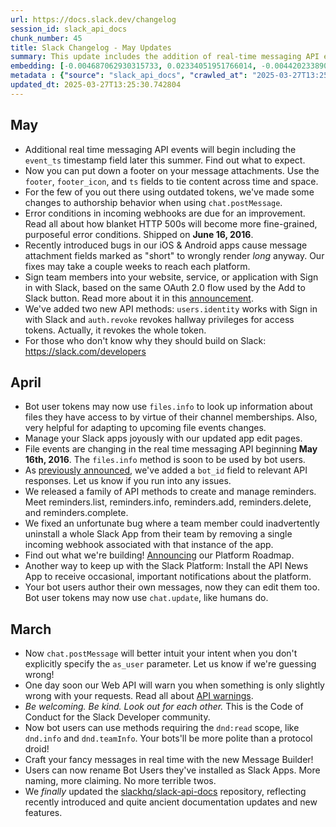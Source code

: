 ```yaml
---
url: https://docs.slack.dev/changelog
session_id: slack_api_docs
chunk_number: 45
title: Slack Changelog - May Updates
summary: This update includes the addition of real-time messaging API events featuring an `event_ts` timestamp, the introduction of footer support in message attachments, changes to authorship behavior for outdated tokens in `chat.postMessage`, improvements in webhook error conditions, and acknowledgment of recent bugs in iOS and Android apps affecting message attachment rendering.
embedding: [-0.004687062930315733, 0.02334051951766014, -0.004420233890414238, -0.0024558803997933865, 0.0149986008182168, -0.021767633035779, -0.0312330424785614, -0.0007767885108478367, -0.04173767939209938, 0.0018151396652683616, -0.009058143943548203, -0.004852075595408678, -0.037019018083810806, 0.04370379075407982, 0.012351376004517078, 0.05898326262831688, -0.06555568426847458, -0.0006951598916202784, -0.050332386046648026, 0.03190713748335838, 0.04249603673815727, 0.013945329003036022, 0.0149986008182168, 0.07993636280298233, 0.003273922251537442, 0.00111910211853683, -0.02268046885728836, 0.002675312338396907, -0.027918744832277298, -0.024028657004237175, 0.016290616244077682, -0.022301290184259415, -0.010511660017073154, 0.041288282722234726, 0.016164222732186317, -0.020349225029349327, 0.020489662885665894, 0.03196331113576889, 0.05083795636892319, -0.04081080108880997, -0.049265068024396896, -0.014261309988796711, -0.01725962571799755, 0.005473506171256304, -0.05041664466261864, 0.009381147101521492, -0.01775115355849266, 0.0037707157898694277, -0.017947765067219734, 0.02110758237540722, -0.04258029907941818, -0.010167591273784637, -0.005417331587523222, 0.02186593785881996, -0.022231072187423706, -0.029772503301501274, 0.00202228338457644, -0.022399596869945526, -0.027904700487852097, -0.01880442537367344, -0.016150178387761116, -0.010378245264291763, -0.020152615383267403, -0.024590402841567993, -0.024997668340802193, -0.026837384328246117, -0.02249790169298649, 0.016543401405215263, 0.02679525315761566, 0.0021908069029450417, 0.07302689552307129, 0.05350624397397041, -0.03805824741721153, -0.02225915901362896, -0.037243716418743134, -0.03482821211218834, -0.02209063619375229, 0.08499207347631454, -0.024843188002705574, -0.009184536524116993, -0.018748251721262932, 0.008250635117292404, -0.05662393197417259, -0.02843835949897766, -0.0715101808309555, -0.004823988303542137, -0.018607815727591515, -0.023607349023222923, -0.030278075486421585, 0.028817536309361458, -0.022231072187423706, -0.037917811423540115, -0.015560346655547619, -0.017287712544202805, 0.05477017164230347, -0.0054805283434689045, 0.012632248923182487, 0.0051399702206254005, -0.024295486509799957, 0.014359615743160248, 0.05488252267241478, -0.07819495350122452, -0.0780264288187027, -0.033142976462841034, 0.007815282791852951, -0.025025755167007446, 0.06544333696365356, -0.00564554100856185, 0.019927917048335075, -0.018340986222028732, -0.12695445120334625, -0.005038153845816851, -0.00694106612354517, -0.0262896828353405, -0.011775586754083633, -0.004420233890414238, 0.052467018365859985, -0.0009927094215527177, 0.00900196935981512, -0.053450070321559906, -0.054910607635974884, -0.02422526851296425, 0.011986241675913334, 0.010968077927827835, 0.04249603673815727, -0.03227227181196213, 0.013186972588300705, -0.005494571756571531, -0.05628688633441925, -0.009683085605502129, 0.0004866996896453202, 0.00727460253983736, 0.06358957290649414, -0.05785977095365524, -0.018706120550632477, -0.031092606484889984, -0.054994869977235794, -0.023059647530317307, -0.016234440729022026, -0.024660620838403702, 0.014970513992011547, -0.088755764067173, -0.00714469887316227, -0.024927450343966484, -0.027385085821151733, -0.037356067448854446, -0.017034927383065224, -0.008229569531977177, -0.02129014953970909, -0.012351376004517078, -0.04274882376194, 0.0501357726752758, -0.0035249521024525166, 0.007085013203322887, -0.010876794345676899, -0.018944861367344856, 0.02613520249724388, 0.07072374224662781, -0.0074712131172418594, -0.0037461393512785435, -0.0037988030817359686, 0.02794683165848255, -0.04536093771457672, 0.00176686467602849, -0.013980438001453876, -0.022863036021590233, 0.05041664466261864, -0.05207379534840584, -0.06600508093833923, -0.03173861280083656, -0.0009751548641361296, -0.0386199951171875, 0.0001218943580170162, 0.00792763102799654, 0.017217494547367096, -0.03252505511045456, -0.006923511624336243, -0.0005288305692374706, -0.030137639492750168, 0.00683573866263032, 0.008552572689950466, 0.015251386910676956, -0.05448929965496063, -0.04611929506063461, -0.03662579879164696, -0.020728403702378273, -0.03763693943619728, 0.019085299223661423, -0.007731020450592041, -0.024253355339169502, 0.008278721943497658, 0.010083328932523727, 0.0258824173361063, 0.02686547115445137, 0.017638804391026497, -0.017456237226724625, 0.015967611223459244, -0.007759107742458582, 0.06370192021131516, -0.037412241101264954, 0.01093296892940998, 0.04246794804930687, 0.04404083639383316, -0.03218800947070122, 0.03016572631895542, -0.01914147287607193, 0.017484324052929878, 0.035024821758270264, -0.05387137830257416, 0.00035043255775235593, 0.030699383467435837, -0.04207472875714302, -0.016978753730654716, 0.015658652409911156, -0.029884852468967438, 0.02932310849428177, -0.024548271670937538, 0.0048731411807239056, -0.04937741532921791, 0.006962131708860397, -0.029800591990351677, 0.0599944032728672, 0.03443498909473419, -0.053702857345342636, -0.009458387270569801, 0.015293517149984837, 0.040249053388834, -0.025447065010666847, -0.006614551413804293, 0.04370379075407982, 0.009254754520952702, 0.020194746553897858, 0.0054805283434689045, -0.037187542766332626, 0.03350811079144478, -0.039069388061761856, 0.02027900703251362, -0.024449966847896576, 0.029210759326815605, 0.010631031356751919, 0.01368552166968584, 0.016388921067118645, -0.01409278716892004, 0.05859003961086273, -0.005326048005372286, 0.02859283797442913, -0.014703684486448765, -0.032974451780319214, 0.04814157634973526, 0.04502389207482338, 0.09678872674703598, 0.011740477755665779, 0.03985583409667015, -0.009563715197145939, 0.014717728830873966, -0.04651251435279846, -0.01692257821559906, 0.023214127868413925, -0.006582953501492739, 0.009577758610248566, 0.027974918484687805, 0.0018836024682968855, -0.05625879764556885, -0.0016009742394089699, -0.00757654057815671, 0.003668899415060878, 0.010827641934156418, 0.06005058065056801, 0.00015886861365288496, 0.007604627870023251, 0.015447997488081455, 0.016824273392558098, 0.008819402195513248, 0.014661554247140884, 0.018720164895057678, -0.009128361940383911, -0.009451366029679775, 0.035193346440792084, -0.021669326350092888, 0.03047468513250351, 0.012316267006099224, 0.03876043111085892, 0.016571488231420517, -0.004550137557089329, -0.008861533366143703, -0.011452583596110344, 0.025447065010666847, -0.011361300013959408, 0.0018221614882349968, -0.0021609640680253506, -0.03244079276919365, 0.05842151865363121, -0.027300825342535973, -0.015054775401949883, -0.004641421139240265, 0.08032958954572678, 0.06094937026500702, -0.0001114164842874743, 0.01709110289812088, 0.018537597730755806, 0.027960876002907753, -0.054180338978767395, -0.002612115815281868, -0.03895704075694084, 0.04488345608115196, 0.051568225026130676, -0.0006964764907024801, -0.03460351377725601, 0.008707053028047085, -0.0386199951171875, 0.004953891970217228, 0.017709022387862206, -0.05415225401520729, -0.061623465269804, -0.02102332003414631, 0.002952673938125372, 0.03555848076939583, 0.025896461680531502, -0.004227133933454752, 0.015321604907512665, -0.04010861739516258, 0.005076773464679718, 0.008201482705771923, -0.020082397386431694, -0.019857699051499367, -0.03106451779603958, 0.03378898277878761, -0.008650878444314003, 0.003960304893553257, -0.047270871698856354, 0.040052443742752075, -0.04347909241914749, 0.014240245334804058, 0.03199139982461929, -0.02070031687617302, -7.515538163715973e-05, 0.004985489882528782, 0.02127610519528389, 0.025938592851161957, 0.051315438002347946, -0.008973882533609867, -0.026317769661545753, -0.04566989839076996, -0.01461942307651043, 0.013594238087534904, -0.0002064853033516556, 0.0029245868790894747, -0.02874731831252575, -0.05606218799948692, 0.07044287025928497, -0.05496678501367569, -0.012175831012427807, 0.039462611079216, -0.028311965987086296, -0.017863502725958824, 0.0213603675365448, 0.017386019229888916, -0.03648536279797554, -0.024618489667773247, 0.010616987012326717, -0.04954594001173973, 0.004536093678325415, 0.008377027697861195, -0.014577291905879974, 0.018467377871274948, 0.003998924978077412, -0.016248485073447227, -0.017680935561656952, 0.004437788389623165, -0.01207752525806427, 0.040951237082481384, -0.004392146598547697, 0.026416076347231865, -0.025896461680531502, -0.024632534012198448, 0.05002342537045479, 0.013179950416088104, -0.014759859070181847, 0.01313781924545765, 0.017371974885463715, -0.014394724741578102, -0.018102243542671204, -0.04552946239709854, -0.0024383259005844593, 0.007780173327773809, 0.008391071110963821, -0.030530860647559166, -0.012168808840215206, -0.0008351573487743735, 0.04631590470671654, 0.009346038103103638, 0.0002229426900157705, 0.022877080366015434, -0.0028929885011166334, 0.01873420737683773, 0.02079862169921398, 0.016388921067118645, 0.009640954434871674, 0.039322175085544586, -0.004894206300377846, 0.03114878013730049, 0.020166657865047455, -0.02776426449418068, -0.021753588691353798, -0.0320475734770298, 0.017287712544202805, 0.0013165907002985477, 0.001676458865404129, 0.007506322581321001, 0.013966393657028675, 0.017961807548999786, 0.010167591273784637, 0.03218800947070122, -0.04050184041261673, -0.0019450433319434524, -0.03811442106962204, 0.04036140441894531, 0.02915458381175995, 0.006056317128241062, 0.07830730080604553, 0.022806862369179726, -0.0698811262845993, 0.031598176807165146, -0.03193522244691849, -0.01798989437520504, 0.044153183698654175, 0.03171052411198616, -0.031345389783382416, 0.04755174368619919, -0.059938229620456696, -0.052467018365859985, -0.027834482491016388, 0.02088288404047489, -0.03623257577419281, 0.015110949985682964, -0.025896461680531502, 0.0015246120747178793, 0.018607815727591515, 0.01367147732526064, 0.01864994503557682, 0.009542649611830711, -0.015476084314286709, -0.00820850394666195, 0.02169741503894329, -0.05606218799948692, 0.017315801233053207, -0.026584599167108536, -0.03098025731742382, 0.03440690413117409, 0.04977063834667206, -0.04488345608115196, -0.03308680281043053, 0.015588433481752872, -0.0007021817145869136, -0.06212903559207916, -0.006056317128241062, -0.019857699051499367, -0.016725968569517136, 0.03538995608687401, -0.01261820551007986, 0.005501593463122845, 0.009289863519370556, -0.03499673679471016, 0.023621391505002975, -0.0004090208385605365, -0.027736177667975426, -0.02523641102015972, 0.04255221039056778, 0.014120873995125294, 0.00030983766191639006, 0.047046173363924026, 0.0013481888454407454, -0.0062845260836184025, 0.008313830941915512, -0.04319821670651436, -0.01954873837530613, -0.0023909287992864847, 0.0032879658974707127, 0.06690387427806854, 0.013748717494308949, 0.01100318692624569, 0.036429185420274734, -0.012498834170401096, 0.04524859040975571, -0.0012639270862564445, -0.022568119689822197, 0.01814437471330166, 0.0008110198541544378, -0.0033090312499552965, 0.014591335318982601, -0.020068353042006493, 0.029126496985554695, 0.03328341245651245, -0.01617826707661152, 0.0001657807151786983, -0.041288282722234726, 0.018706120550632477, -0.0509222187101841, 0.0160097423940897, -0.030109550803899765, -0.00501006655395031, -0.0361764021217823, -0.0024558803997933865, 0.031120693311095238, 0.023298388347029686, 0.012498834170401096, -0.00879131443798542, -0.003152795834466815, -0.0029052768368273973, 0.035109084099531174, -0.009128361940383911, -0.00854555144906044, 0.047186609357595444, 0.03406985476613045, -0.002738508628681302, 0.021416541188955307, -0.006709346082061529, 0.022806862369179726, 5.2608767873607576e-05, 0.006435495335608721, 0.011887935921549797, 0.011508758179843426, 0.020082397386431694, -0.007018306292593479, -0.01831289939582348, -0.0006622450891882181, -0.0509222187101841, -0.0443778820335865, -0.010659118182957172, 0.008798336610198021, 0.017933720722794533, -0.00459928996860981, 0.029688242822885513, 0.0019801524467766285, -0.020644141361117363, 0.037356067448854446, -0.0009137139422819018, -0.038086336106061935, -0.012646292336285114, -0.009331994690001011, 0.012351376004517078, 0.025601545348763466, 0.00447640847414732, 0.020152615383267403, -0.03965922072529793, -0.0073658861219882965, -0.028957974165678024, 0.01873420737683773, -0.012526921927928925, 0.013060580007731915, 0.03870425373315811, 0.006800629664212465, 0.0328340157866478, -0.03165435045957565, 0.022469814866781235, -0.019239777699112892, 0.01100318692624569, -0.007583562284708023, 0.019576825201511383, -0.006333678960800171, 0.0008886987343430519, -0.021585065871477127, -0.005901837255805731, 0.01586930640041828, -0.007408016826957464, 0.02679525315761566, 0.017147276550531387, 0.03609213978052139, 0.009963958524167538, 0.004760792013257742, 0.03182287514209747, 0.0051329480484128, -0.008987925946712494, 0.004799412097781897, 0.002710421336814761, -0.04561372473835945, 0.0020310606341809034, 0.012505856342613697, 0.001624672906473279, 0.0051715681329369545, -0.025756025686860085, -0.061342593282461166, -0.0009321462130174041, 0.019366171211004257, -0.07375716418027878, -0.009472430683672428, -0.03485630080103874, -0.011508758179843426, -0.009851609356701374, -0.013622324913740158, -0.01060294359922409, -0.006660193204879761, -0.0003877359558828175, 0.014521117322146893, 0.01848142221570015, -0.015068819746375084, 0.013390605337917805, -0.02529258467257023, -0.0019977069459855556, 0.0002343531377846375, -0.011571954004466534, -0.04089506343007088, -0.027076127007603645, -0.004388635512441397, -0.007400995120406151, 0.027258694171905518, 0.00480643380433321, -0.04508006572723389, -0.03378898277878761, -0.0068603153340518475, -0.003340629395097494, 0.010996165685355663, 0.011487692594528198, -0.05965735763311386, -0.012112634256482124, 0.034631602466106415, -0.01749836839735508, -0.002152186818420887, 0.016725968569517136, -0.020012179389595985, -0.04701808840036392, -0.02200637385249138, -0.0024558803997933865, -0.00437459209933877, 0.005413820967078209, 0.04199046641588211, -0.00019891491683665663, -0.07083608955144882, 0.01301844883710146, 0.013390605337917805, 0.027076127007603645, 0.005073262844234705, 0.016978753730654716, -0.025447065010666847, -0.008320853114128113, -0.0007473846198990941, 0.037187542766332626, 0.009416257031261921, 0.022231072187423706, -0.029295019805431366, 0.01929595321416855, -0.006927022244781256, 0.0031053985003381968, -0.010448463261127472, 0.03114878013730049, -0.024464011192321777, -0.02151484787464142, -0.0039006194565445185, 0.00546648446470499, 0.011066383682191372, -0.02572793699800968, -0.02694973349571228, 0.04148489609360695, 0.013531041331589222, 0.01692257821559906, -0.009058143943548203, -0.011347256600856781, -0.002004728652536869, -0.010834663175046444, 0.01442281249910593, -0.014507073909044266, 0.030446598306298256, -0.012498834170401096, 0.015068819746375084, -0.012414572760462761, 0.013278256170451641, -0.02605094201862812, 0.009598824195563793, 0.00024795791250653565, 0.006238884292542934, -0.030334249138832092, 0.03999627009034157, 0.03895704075694084, 0.03230035677552223, 0.019984090700745583, -0.011607063934206963, -0.007081502582877874, -0.04864714667201042, -0.0008597337291575968, 0.025812199339270592, -0.010315049439668655, -0.004297351930290461, -0.052129969000816345, -0.026753121986985207, 0.014984557405114174, -0.009360082447528839, 0.019618956372141838, 0.05038855969905853, 0.008756205439567566, -0.019352126866579056, -0.0008395459735766053, -0.0164170078933239, 0.004957402590662241, -0.013945329003036022, 0.007039371412247419, 0.025756025686860085, -0.0029474077746272087, 0.007871456444263458, 0.014099808409810066, -0.03828294575214386, 0.0072465152479708195, 0.00726758036762476, -0.02857879549264908, -0.008061045780777931, -0.026893559843301773, -0.006242395378649235, 0.007555474992841482, -0.020110484212636948, 0.023789916187524796, -0.02020878903567791, 0.0014464942505583167, 0.0032581230625510216, -0.022469814866781235, 0.039883919060230255, -0.01650127023458481, 0.01651531271636486, -0.01453516073524952, 0.01947852037847042, -0.012274135835468769, 0.0021785188000649214, -0.0075133442878723145, -0.02481510117650032, -0.041288282722234726, 0.004055099096149206, 0.00907218735665083, -0.010378245264291763, 0.0012972806580364704, 0.03729989007115364, -0.030530860647559166, -0.004048077389597893, -0.012962274253368378, 0.028620926663279533, 0.025980722159147263, -0.03485630080103874, -0.021472716704010963, 0.016122091561555862, -0.04196237772703171, 0.031176866963505745, -0.028396228328347206, 0.008173394948244095, 0.015518215484917164, -0.005610432010143995, 0.029519718140363693, 0.011656216345727444, 0.006347722373902798, -0.011255973018705845, -0.011305125430226326, 0.011979219503700733, -0.020840752869844437, 0.03623257577419281, 0.0029912940226495266, 0.013053557835519314, -0.01668383739888668, 0.018635902553796768, -0.01651531271636486, 0.04083888605237007, -0.012056459672749043, -0.016051873564720154, 0.007004262413829565, 0.0328340157866478, -0.008447245694696903, 0.047186609357595444, 0.005118904635310173, 0.009275820106267929, -0.0008983536972664297, -0.0160097423940897, -0.04808540269732475, -0.021641239523887634, -0.026233509182929993, 0.032075658440589905, 0.012435638345777988, -0.015630565583705902, -0.006779564544558525, 0.007316733244806528, 0.016445094719529152, -0.03991200774908066, -0.05682054162025452, 0.00170893466565758, 0.021388454362750053, -0.05693289265036583, -0.022722600027918816, -0.012695444747805595, 0.0007254414958879352, 0.009676063433289528, -0.0205458365380764, -0.0102729182690382, -0.02513810433447361, -0.05710141733288765, -0.031120693311095238, -0.013952350243926048, -0.0674094408750534, -0.011845805682241917, -0.0017466769786551595, 0.0023716187570244074, -0.01815841905772686, 0.015012645162642002, 0.010904882103204727, -0.08836254477500916, -0.01442281249910593, 0.006884891539812088, 0.0004092402814421803, -0.004465875681489706, 0.008173394948244095, -0.004318417515605688, 0.04617546871304512, 0.02603689767420292, -0.03918173909187317, 0.05710141733288765, -0.01692257821559906, -0.023143908008933067, -0.027736177667975426, 0.003707519266754389, 0.01474581565707922, 0.0025840287562459707, 0.03729989007115364, 0.024702752009034157, 0.000818041677121073, -0.015321604907512665, 0.013699565082788467, 0.0020415931940078735, 0.04294543340802193, 0.009907783940434456, -0.0034687775187194347, 0.012962274253368378, 0.01293418649584055, 0.04361952841281891, -0.017933720722794533, 0.03137347847223282, 0.027413174510002136, -0.036513447761535645, -0.02464657835662365, -0.01709110289812088, 0.03836720809340477, -0.005252318922430277, -0.003345895791426301, -0.01841120421886444, -0.008173394948244095, 0.042102813720703125, -0.004715150222182274, 0.03319915011525154, -0.004957402590662241, 0.012969296425580978, 0.024590402841567993, 0.003760182997211814, -0.005294450093060732, -0.021304192021489143, 0.02186593785881996, 0.031261131167411804, 0.006927022244781256, 0.01856568455696106, -0.005354135297238827, -0.006168666295707226, -0.015756957232952118, -0.03162626549601555, -0.012920143082737923, 0.0033090312499552965, -0.015476084314286709, 0.053281545639038086, 0.012372441589832306, -0.013545084744691849, -0.009654998779296875, 0.03609213978052139, -0.0010146525455638766, -0.011178732849657536, -0.0032616339158266783, -0.008650878444314003, 0.012337332591414452, -0.023284345865249634, 0.038985129445791245, 0.010462507605552673, 0.0021662304643541574, 0.049742553383111954, 0.012014328502118587, 0.010315049439668655, -0.0026437141932547092, 0.035530395805835724, -0.04126019775867462, 0.03485630080103874, -0.006874358747154474, 0.01907125487923622, 0.01749836839735508, -0.004911760799586773, 0.0055542574264109135, -0.006245905999094248, 0.005196144804358482, 0.0213463231921196, -0.019745349884033203, 0.019689174368977547, 0.006695302668958902, 0.010118437930941582, -0.012920143082737923, -0.010448463261127472, -0.015349691733717918, 0.0035126639995723963, 0.013257190585136414, 0.039069388061761856, -0.011515780352056026, 0.007913587614893913, 0.013074623420834541, 0.0035003756638616323, -0.023452868685126305, -0.006453049834817648, 0.017400061711668968, 0.012147743254899979, 0.003177372273057699, -0.015405866317451, 0.03319915011525154, 0.024520184844732285, -0.012470747344195843, 0.008812380023300648, 0.026556512340903282, -0.0353056974709034, 0.003270411165431142, 0.01898699253797531, -0.01388213224709034, 0.02489936351776123, 0.007014795206487179, -0.011677281931042671, -0.028733275830745697, -0.01956278271973133, 0.04426553472876549, 0.012653314508497715, 0.027890658006072044, 0.021879982203245163, -0.009121340699493885, -0.0021995841525495052, -0.00597556633874774, 0.014352593570947647, 0.013608281500637531, -0.03362045809626579, 0.03230035677552223, -0.026331814005970955, 0.013580193743109703, 0.04280499741435051, -0.03606405109167099, -0.019169559702277184, 0.027146345004439354, -0.00427277572453022, -0.012632248923182487, -0.016290616244077682, 0.016290616244077682, 0.00044105786946602166, -0.017526455223560333, -0.03266549110412598, 0.027132300660014153, -0.02225915901362896, 0.0041007413528859615, 0.022568119689822197, 0.008854511193931103, -0.01339762657880783, 0.024955537170171738, -0.017147276550531387, 0.01832694187760353, -0.007976784370839596, -0.0353337824344635, -0.06314017623662949, -0.0006192364962771535, 0.017638804391026497, -0.0049012284725904465, -0.0015579656464979053, -0.012906099669635296, -0.02168337069451809, 0.0023558195680379868, -0.03173861280083656, -0.004834521096199751, -0.03154200315475464, 0.014113851822912693, 0.0312330424785614, 0.042833082377910614, 0.026008810847997665, 0.03255314379930496, 0.010244831442832947, 0.03926600143313408, 0.0035934147890657187, 0.017807327210903168, 0.016220396384596825, 0.026893559843301773, -0.0013034248258918524, 0.010174612514674664, -0.011066383682191372, 0.02070031687617302, -0.0016905023949220777, 0.002231182297691703, -0.011768565513193607, 0.02991294115781784, -0.015813132748007774, 0.022891122847795486, 0.01693662256002426, 0.022624295204877853, 0.007759107742458582, 0.030025290325284004, -0.04260838404297829, -0.0353337824344635, 0.01783541589975357, -0.009051121771335602, -0.022048505023121834, 0.015068819746375084, 0.02408483251929283, 0.01880442537367344, 0.0034389349166303873, -0.00867194402962923, -0.015363735146820545, 0.01585526205599308, -0.017554542049765587, 0.0023944396525621414, 0.030502773821353912, 0.01079955417662859, 0.022540032863616943, -0.0002312810975126922, 0.0028139932546764612, -0.024913405999541283, -0.007716977037489414, 0.018958905711770058, -0.011831761337816715, -0.03746841475367546, 0.020910970866680145, -0.026191378012299538, -0.03508099913597107, -0.013439757749438286, -0.012253070250153542, 0.010153546929359436, 0.009261776693165302, 0.032496970146894455, -0.0205317921936512, -0.04297351837158203, -0.012856947258114815, 0.008278721943497658, 0.010237809270620346, -0.028213661164045334, -0.03230035677552223, 0.009367103688418865, 0.03839529678225517, -0.03106451779603958, 0.014731772243976593, -0.011192776262760162, 0.024112919345498085, 0.015518215484917164, 0.0003396804095245898, 0.02218894101679325, 0.0038198684342205524, -0.024098876863718033, -0.019324040040373802, 0.03729989007115364, 0.025741981342434883, 0.0410916730761528, 0.0021486759651452303, -0.009858631528913975, 0.013741696253418922, 0.030811732634902, 0.0071762967854738235, 0.00027297314954921603, 0.010609965771436691, -0.011972198262810707, 0.010954034514725208, 0.029126496985554695, 0.0104835731908679, -0.006295058876276016, -0.0032335466239601374, 0.019506607204675674, 0.01167025975883007, -0.023143908008933067, -0.027160387486219406, 0.0019678641110658646, -0.009914805181324482, 0.02020878903567791, 0.017624760046601295, 0.010939991101622581, -0.03345193713903427, 0.06061232462525368, -0.01766689121723175, 0.025741981342434883, -0.013502954505383968, -0.02737104333937168, -0.0020503706764429808, 0.005210188217461109, -0.02718847617506981, -0.0030439577531069517, 0.0037952919956296682, -0.039069388061761856, -0.010609965771436691, 0.01832694187760353, -0.007639736868441105, -0.01633274555206299, 0.04072653874754906, -0.015321604907512665, 0.012786728329956532, -0.025124061852693558, 0.021556979045271873, 0.037496503442525864, -0.01195113267749548, -0.03353619948029518, -0.008784293197095394, -0.004192024935036898, -0.019590869545936584, 0.0164310522377491, -0.015433954074978828, 0.005062730051577091, -0.002187296049669385, -0.008096154779195786, 0.007134166080504656, -0.009844587184488773, 0.011438540183007717, 0.0036021920386701822, 0.014191091991961002, -0.00940221268683672, 0.025334715843200684, 0.005694693420082331, -0.032159920781850815, 0.020995233207941055, 0.009128361940383911, 0.031120693311095238, -0.006172176916152239, 0.0059404573403298855, -0.04552946239709854, 0.00577193358913064, 0.016655750572681427, -0.006797119043767452, 0.013081644661724567, 0.02513810433447361, 0.006361766252666712, 0.05036047101020813, 0.02414100617170334, -0.00016194065392483026, -0.00044127731234766543, 0.016318703070282936, -0.003033424960449338, 0.01692257821559906, 0.004718660842627287, -0.03656962141394615, -0.012379463762044907, 0.024211224168539047, -0.06909468024969101, -0.0023101777769625187, -0.03558656945824623, 0.00886855460703373, 0.028466446325182915, -0.008973882533609867, 0.012962274253368378, 0.008075089193880558, -0.0377773754298687, 0.027090169489383698, 0.0104765510186553, -0.015181167982518673, 0.00940923485904932, 0.026402032002806664, -0.015967611223459244, -0.01585526205599308, 0.10201295465230942, -0.012365419417619705, -0.009577758610248566, 0.02127610519528389, 0.006618062499910593, 0.013741696253418922, -0.020124526694417, 0.03190713748335838, 0.0007342187454923987, -0.023565217852592468, 0.008327875286340714, 0.025334715843200684, 0.008931751362979412, 0.03171052411198616, 0.00940923485904932, -0.010588900186121464, -0.03845147043466568, 0.06960024684667587, -0.009008991532027721, -0.002736753085628152, 0.017371974885463715, 0.04620355740189552, 0.007773151621222496, -0.004160426557064056, 0.013004405423998833, -0.009086230769753456, 0.020236875861883163, -0.03746841475367546, 0.04912463203072548, 0.0017457992071285844, -0.017189407721161842, -0.01428939774632454, 0.009472430683672428, 0.03392941877245903, -0.030109550803899765, -0.0164170078933239, -0.016697881743311882, -0.007983805611729622, 0.022062549367547035, -0.024295486509799957, 0.0060141864232718945, -0.03516525775194168, 0.023354563862085342, 0.010329092852771282, -0.01700684055685997, -0.0077520860359072685, -0.019029123708605766, -0.06297165155410767, 6.742041296092793e-05, -0.020489662885665894, -0.006312613375484943, 0.007162253372371197, 0.03620448708534241, 0.00025059108156710863, -0.001573764719069004, -0.003289721207693219, 0.024857232347130775, 0.030867908149957657, -0.03185096010565758, -0.0003506520006339997, -0.020433487370610237, 0.04583842307329178, -0.0016615374479442835, 0.0009040589211508632, -0.017357932403683662, 0.01832694187760353, 0.003869021078571677, 0.004360548220574856, 0.005571811925619841, 0.00014208207721821964, 0.004557159263640642, -0.008068067952990532, 0.025278540328145027, 0.017947765067219734, 0.013608281500637531, -0.019281908869743347, -0.027581697329878807, -0.005304982885718346, 0.010258874855935574, 0.009781391359865665, -0.006769031751900911, 0.040698450058698654, 0.026556512340903282, 0.020250920206308365, -0.05606218799948692, 0.006930533330887556, -0.003612724831327796, -0.012316267006099224, -0.018046069890260696, -0.0102729182690382, 0.00017664258484728634, 0.012470747344195843, 0.043591439723968506, 0.036344923079013824, 0.024744883179664612, 0.02498362399637699, -0.01121384184807539, 0.007597606163471937, -0.007548453286290169, -0.008068067952990532, 0.001686991541646421, 0.0032633894588798285, -0.024913405999541283, -0.014830077067017555, -0.009654998779296875, 0.016655750572681427, -0.027792351320385933, -0.007179807871580124, 0.015560346655547619, 0.02530662901699543, -0.023523086681962013, 0.006719878874719143, 0.0062845260836184025, 0.018593771383166313, 0.007850391790270805, -0.01586930640041828, 0.006066849920898676, -0.003514419309794903, 0.002517321379855275, -0.03935026377439499, 0.023677567020058632, 0.009978001937270164, -0.021894024685025215, 0.020236875861883163, -0.04788879305124283, 0.003033424960449338, -0.0029983159620314837, -0.016992798075079918, -0.0020925013814121485, 0.028536664322018623, -0.005592877045273781, -0.0006354744546115398, 0.026472249999642372, -0.014816033653914928, 0.0031879048328846693, 0.015054775401949883, 0.03671006113290787, -0.026022853329777718, -0.017189407721161842, 0.008440224453806877, -0.047355134040117264, 0.029463544487953186, 0.023860134184360504, 0.01946447603404522, -0.0001639155379962176, -0.019675131887197495, -0.006495180539786816, -0.020910970866680145, -0.0072043840773403645, -0.023466913029551506, -0.00808913353830576, -0.0022592695895582438, 0.017315801233053207, 0.002522587776184082, 0.03047468513250351, -0.04985490068793297, 0.018706120550632477, -0.04772026836872101, -0.002856123959645629, -0.03412603214383125, -0.006417940836399794, -0.029182670637965202, -0.018017983064055443, -0.02605094201862812, 0.02940736897289753, -0.005055708345025778, 0.013854044489562511, -0.005961522459983826, 0.015265430323779583, 0.013165907002985477, -0.01153684500604868, -0.02720251865684986, -0.05266362801194191, 0.03047468513250351, 0.022202985361218452, 0.0008132141665555537, -0.01921169087290764, -0.0027033996302634478, -0.011768565513193607, -0.00726758036762476, -0.025264497846364975, -0.025194279849529266, 0.02218894101679325, -0.020573923364281654, 0.021304192021489143, -0.004739726427942514, -0.006807651370763779, -0.009753303602337837, -0.034210290759801865, 0.04345100373029709, -0.0021732524037361145, 0.03831103444099426, -0.013123775832355022, 0.006804140750318766, 0.05038855969905853, 0.0011805429821833968, 0.017371974885463715, -0.0017791528953239322, 0.01997004821896553, -0.004385124891996384, -0.027244649827480316, 0.008987925946712494, -0.04904036968946457, -0.0009786657756194472, -0.006021208129823208, 0.037833549082279205, -0.012751619331538677, -0.013039514422416687, -0.011305125430226326, 0.017540499567985535, -0.03876043111085892, -0.007660802453756332, 0.01676809974014759, 0.004041055683046579, 0.012091568671166897, 0.00874918419867754, -0.027623828500509262, 0.008847489021718502, 0.016459139063954353, -0.02744126133620739, -0.01281481608748436, 0.015588433481752872, 0.019675131887197495, -0.028986060991883278, 0.015630565583705902, 0.03342384845018387, 0.0033265857491642237, -0.007095545995980501, -0.00449747359380126, -0.02308773435652256, 0.03845147043466568, -0.02539088949561119, -0.006277504377067089, 0.03162626549601555, 0.006955109536647797, 0.010743379592895508, -0.0019977069459855556, -0.014155982993543148, 0.017231538891792297, -0.02086883969604969, 0.0007280746358446777, -0.006688280496746302, -0.024660620838403702, 0.04176576808094978, -0.008447245694696903, 0.014050655998289585, 0.022624295204877853, -0.007983805611729622, -0.007962740026414394, 0.01347486674785614, 0.03435073047876358, 0.002692866837605834, 0.015124993398785591, -0.025264497846364975, 3.645310425781645e-05, -0.015644608065485954, 0.008110198192298412, 0.006867337040603161, 0.02120588719844818, -0.011424495838582516, -0.02070031687617302, -0.004876651801168919, 0.006024719215929508, 0.014275354333221912, -0.04041757807135582, 0.02488531917333603, 0.026907602325081825, -0.02529258467257023, -0.008966860361397266, 0.03412603214383125, -0.013306342996656895, 0.028817536309361458, 0.023312432691454887, 0.00363730126991868, -0.0013762761373072863, -0.0034512230195105076, 0.028480490669608116, -0.017371974885463715, 0.012035394087433815, -0.020433487370610237, 0.0010348402429372072, 0.0020749468822032213, -0.004430766683071852, -0.020742448046803474, -0.0033494066447019577, 0.013102710247039795, -0.0011901980033144355, 0.007049904204905033, 0.001834449707530439, -0.00886855460703373, 0.02251194603741169, 0.0020240386947989464, -0.0025612078607082367, -0.014394724741578102, 0.013776805251836777, 0.009802456945180893, -0.006498691625893116, 0.013629347085952759, -0.012295201420783997, 0.007948696613311768, 0.008945794776082039, -0.00577193358913064, 0.01666979305446148, 0.01553225889801979, -0.0023329986725002527, 0.04566989839076996, 0.011508758179843426, 0.03272166848182678, -0.02645820565521717, -0.005814064294099808, 0.009949915111064911, 0.030278075486421585, 0.007400995120406151, 0.012161786668002605, -0.008103176951408386, -0.004669508431106806, 0.01113660167902708, 0.009563715197145939, -0.004135850351303816, 0.007920609787106514, 0.02768000215291977, -0.0006723389960825443, 0.033564284443855286, 0.015026688575744629, -0.013945329003036022, 0.02752552181482315, -0.022792818024754524, -0.0104835731908679, 0.004114784765988588, -0.023621391505002975, 0.012583096511662006, 0.028957974165678024, 0.01790563389658928, -0.034491166472435, 0.005905347876250744, -0.001550066052004695, -0.0006521512405015528, 0.019745349884033203, 0.007857413031160831, -0.03362045809626579, -0.02595263533294201, -0.009704151190817356, 0.005399777088314295, -0.013229102827608585, -0.01947852037847042, 0.02735699899494648, 0.010413354262709618, -0.0030018268153071404, 0.03845147043466568, -0.042833082377910614, 0.019927917048335075, 0.021978287026286125, 0.010961056686937809, -0.01515308115631342, -0.003591659478843212, 0.0055437246337533, 0.0030176257714629173, -0.00833489652723074, 0.024253355339169502, -0.008482354693114758, -0.0209531020373106, -0.00834191869944334, -0.010209721513092518, 0.0328340157866478, -0.03401368111371994, 0.007032349705696106, 0.016079960390925407, 0.007232471369206905, 0.009725216776132584, 0.03440690413117409, 0.0009286353015340865, -0.0657242089509964, 0.04064227640628815, -0.035783179104328156, 0.010694227181375027, -0.02892988547682762, -0.005993120837956667, 0.009577758610248566, 0.020321138203144073, -0.00352319679223001, 0.020840752869844437, 0.0047537703067064285, 0.0042060683481395245, 0.018832514062523842, 0.015644608065485954, -0.013797870837152004, -0.03392941877245903, 0.017624760046601295, 0.014352593570947647]
metadata : {"source": "slack_api_docs", "crawled_at": "2025-03-27T13:25:28.834953", "url_path": "/changelog", "chunk_size": 4083}
updated_dt: 2025-03-27T13:25:30.742804
---
```

## May[​](https://docs.slack.dev/changelog#may "Direct link to May")
  * Additional real time messaging API events will begin including the `event_ts` timestamp field later this summer. Find out what to expect.
  * Now you can put down a footer on your message attachments. Use the `footer`, `footer_icon`, and `ts` fields to tie content across time and space.
  * For the few of you out there using outdated tokens, we've made some changes to authorship behavior when using `chat.postMessage`.
  * Error conditions in incoming webhooks are due for an improvement. Read all about how blanket HTTP 500s will become more fine-grained, purposeful error conditions. Shipped on **June 16, 2016**.
  * Recently introduced bugs in our iOS & Android apps cause message attachment fields marked as "short" to wrongly render _long_ anyway. Our fixes may take a couple weeks to reach each platform.
  * Sign team members into your website, service, or application with Sign in with Slack, based on the same OAuth 2.0 flow used by the Add to Slack button. Read more about it in this [announcement](https://medium.com/slack-developer-blog/introducing-sign-in-with-slack-290949e1c3f5#.hghansb1o).
  * We've added two new API methods: `users.identity` works with Sign in with Slack and `auth.revoke` revokes hallway privileges for access tokens. Actually, it revokes the whole token.
  * For those who don't know why they should build on Slack: <https://slack.com/developers>


## April[​](https://docs.slack.dev/changelog#april "Direct link to April")
  * Bot user tokens may now use `files.info` to look up information about files they have access to by virtue of their channel memberships. Also, very helpful for adapting to upcoming file events changes.
  * Manage your Slack apps joyously with our updated app edit pages.
  * File events are changing in the real time messaging API beginning **May 16th, 2016**. The `files.info` method is soon to be used by bot users.
  * As [previously announced](https://medium.com/slack-developer-blog/api-update-new-field-in-api-responses-d23076ea2ef3), we've added a `bot_id` field to relevant API responses. Let us know if you run into any issues.
  * We released a family of API methods to create and manage reminders. Meet reminders.list, reminders.info, reminders.add, reminders.delete, and reminders.complete.
  * We fixed an unfortunate bug where a team member could inadvertently uninstall a whole Slack App from their team by removing a single incoming webhook associated with that instance of the app.
  * Find out what we're building! [Announcing](https://medium.com/slack-developer-blog/the-slack-platform-roadmap-34067b054177) our Platform Roadmap.
  * Another way to keep up with the Slack Platform: Install the API News App to receive occasional, important notifications about the platform.
  * Your bot users author their own messages, now they can edit them too. Bot user tokens may now use `chat.update`, like humans do.


## March[​](https://docs.slack.dev/changelog#march "Direct link to March")
  * Now `chat.postMessage` will better intuit your intent when you don't explicitly specify the `as_user` parameter. Let us know if we're guessing wrong!
  * One day soon our Web API will warn you when something is only slightly wrong with your requests. Read all about [API warnings](https://medium.com/slack-developer-blog/well-wishes-and-warnings-in-the-web-api-489456837220).
  * _Be welcoming. Be kind. Look out for each other._ This is the Code of Conduct for the Slack Developer community.
  * Now bot users can use methods requiring the `dnd:read` scope, like `dnd.info` and `dnd.teamInfo`. Your bots'll be more polite than a protocol droid!
  * Craft your fancy messages in real time with the new Message Builder!
  * Users can now rename Bot Users they've installed as Slack Apps. More naming, more claiming. No more terrible twos.
  * We _finally_ updated the [slackhq/slack-api-docs](https://github.com/slackhq/slack-api-docs) repository, reflecting recently introduced and quite ancient documentation updates and new features.